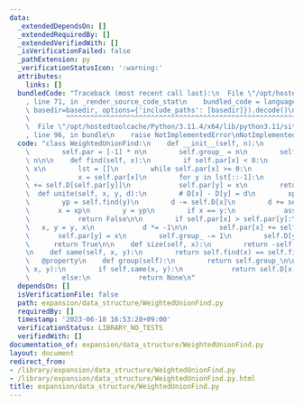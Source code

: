 ```yaml
---
data:
  _extendedDependsOn: []
  _extendedRequiredBy: []
  _extendedVerifiedWith: []
  _isVerificationFailed: false
  _pathExtension: py
  _verificationStatusIcon: ':warning:'
  attributes:
    links: []
  bundledCode: "Traceback (most recent call last):\n  File \"/opt/hostedtoolcache/Python/3.11.4/x64/lib/python3.11/site-packages/onlinejudge_verify/documentation/build.py\"\
    , line 71, in _render_source_code_stat\n    bundled_code = language.bundle(stat.path,\
    \ basedir=basedir, options={'include_paths': [basedir]}).decode()\n          \
    \         ^^^^^^^^^^^^^^^^^^^^^^^^^^^^^^^^^^^^^^^^^^^^^^^^^^^^^^^^^^^^^^^^^^^^^^^^^^^^^^^^^\n\
    \  File \"/opt/hostedtoolcache/Python/3.11.4/x64/lib/python3.11/site-packages/onlinejudge_verify/languages/python.py\"\
    , line 96, in bundle\n    raise NotImplementedError\nNotImplementedError\n"
  code: "class WeightedUnionFind:\n    def __init__(self, n):\n        self.n = n\n\
    \        self.par = [-1] * n\n        self.group_ = n\n        self.D = [0] *\
    \ n\n\n    def find(self, x):\n        if self.par[x] < 0:\n            return\
    \ x\n        lst = []\n        while self.par[x] >= 0:\n            lst.append(x)\n\
    \            x = self.par[x]\n        for y in lst[::-1]:\n            self.D[y]\
    \ += self.D[self.par[y]]\n            self.par[y] = x\n        return x\n\n  \
    \  def unite(self, x, y, d):\n        # D[x] - D[y] = d\n        xp = self.find(x)\n\
    \        yp = self.find(y)\n        d -= self.D[x]\n        d += self.D[y]\n \
    \       x = xp\n        y = yp\n        if x == y:\n            assert d == 0\n\
    \            return False\n\n        if self.par[x] > self.par[y]:\n         \
    \   x, y = y, x\n            d *= -1\n\n        self.par[x] += self.par[y]\n \
    \       self.par[y] = x\n        self.group_ -= 1\n        self.D[y] = -d\n  \
    \      return True\n\n    def size(self, x):\n        return -self.par[self.find(x)]\n\
    \n    def same(self, x, y):\n        return self.find(x) == self.find(y)\n\n \
    \   @property\n    def group(self):\n        return self.group_\n\n    def diff(self,\
    \ x, y):\n        if self.same(x, y):\n            return self.D[x] - self.D[y]\n\
    \        else:\n            return None\n"
  dependsOn: []
  isVerificationFile: false
  path: expansion/data_structure/WeightedUnionFind.py
  requiredBy: []
  timestamp: '2023-06-18 16:53:28+09:00'
  verificationStatus: LIBRARY_NO_TESTS
  verifiedWith: []
documentation_of: expansion/data_structure/WeightedUnionFind.py
layout: document
redirect_from:
- /library/expansion/data_structure/WeightedUnionFind.py
- /library/expansion/data_structure/WeightedUnionFind.py.html
title: expansion/data_structure/WeightedUnionFind.py
---
```

